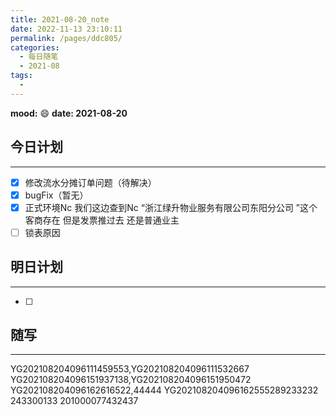```yaml
---
title: 2021-08-20_note
date: 2022-11-13 23:10:11
permalink: /pages/ddc805/
categories:
  - 每日随笔
  - 2021-08
tags:
  - 
---
```

**mood:** :smile:  																		**date: 2021-08-20**  
## 今日计划  
------
- [x]  修改流水分摊订单问题（待解决）
- [x]  bugFix（暂无）
- [x]   正式环境Nc 我们这边查到Nc “浙江绿升物业服务有限公司东阳分公司 ”这个客商存在 但是发票推过去 还是普通业主
- [ ]  锁表原因
## 明日计划  
------
- [ ]  
## 随写 
------
YG202108204096111459553,YG202108204096111532667
YG202108204096151937138,YG202108204096151950472
YG202108204096162616522,44444
YG202108204096162555289233232
243300133
201000077432437